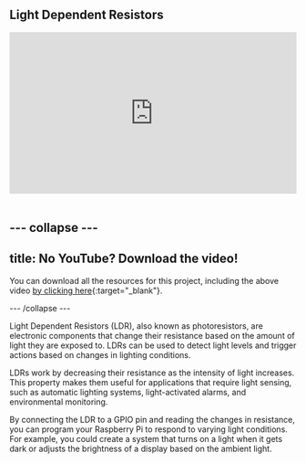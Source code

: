 ## Light Dependent Resistors

<html>
  <div style="position: relative; overflow: hidden; padding-top: 56.25%;">
    <iframe style="position: absolute; top: 0; left: 0; right: 0; width: 100%; height: 100%; border: none;" src="https://www.youtube.com/embed/tXkZC80ODsA?rel=0&cc_load_policy=1" allowfullscreen allow="accelerometer; autoplay; clipboard-write; encrypted-media; gyroscope; picture-in-picture; web-share">
    </iframe>
  </div><br>
</html>

--- collapse ---
---
title: No YouTube? Download the video!
---

You can download all the resources for this project, including the above video [by clicking here](https://rpf.io/p/en/rpi-ldr-go){:target="_blank"}. 


--- /collapse ---

Light Dependent Resistors (LDR), also known as photoresistors, are electronic components that change their resistance based on the amount of light they are exposed to. LDRs can be used to detect light levels and trigger actions based on changes in lighting conditions.

LDRs work by decreasing their resistance as the intensity of light increases. This property makes them useful for applications that require light sensing, such as automatic lighting systems, light-activated alarms, and environmental monitoring. 

By connecting the LDR to a GPIO pin and reading the changes in resistance, you can program your Raspberry Pi to respond to varying light conditions. For example, you could create a system that turns on a light when it gets dark or adjusts the brightness of a display based on the ambient light.